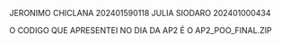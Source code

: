 JERONIMO CHICLANA 202401590118
JULIA SIODARO 202401000434

O CODIGO QUE APRESENTEI NO DIA DA AP2 É O AP2_POO_FINAL.ZIP
